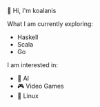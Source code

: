 
👋 Hi, I'm koalanis

What I am currently exploring:
 - Haskell
 - Scala
 - Go

I am interested in:
 - 🧠 AI
 - 🎮 Video Games
 - 🐧 Linux
